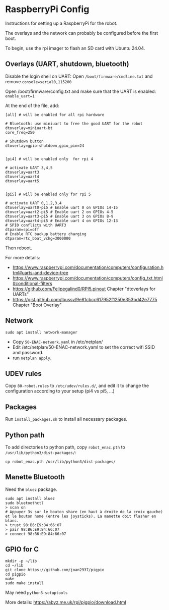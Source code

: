 # RaspberryPi Config

Instructions for setting up a RaspberryPi for the robot.

The overlays and the network can probably be configured before the first boot.

To begin, use the rpi imager to flash an SD card with Ubuntu 24.04.


## Overlays (UART, shutdown, bluetooth)

Disable the login shell on UART:
Open `/boot/firmware/cmdline.txt` and remove `console=serial0,115200`

Open /boot/firmware/config.txt and make sure that the UART is enabled:
`enable_uart=1`

At the end of the file, add:

```
[all] # will be enabled for all rpi hardware

# Bluetooth: use miniuart to free the good UART for the robot
dtoverlay=miniuart-bt
core_freq=250

# Shutdown button
dtoverlay=gpio-shutdown,gpio_pin=24


[pi4] # will be enabled only  for rpi 4

# activate UART 3,4,5
dtoverlay=uart3
dtoverlay=uart4
dtoverlay=uart5


[pi5] # will be enabled only for rpi 5

# activate UART 0,1,2,3,4
dtoverlay=uart0-pi5 # Enable uart 0 on GPIOs 14-15
dtoverlay=uart2-pi5 # Enable uart 2 on GPIOs 4-5
dtoverlay=uart3-pi5 # Enable uart 3 on GPIOs 8-9
dtoverlay=uart4-pi5 # Enable uart 4 on GPIOs 12-13
# SPI0 conflicts with UART3
dtparam=spi=off
# Enable RTC backup battery charging
dtparam=rtc_bbat_vchg=3000000

```

Then reboot.

For more details: 
- https://www.raspberrypi.com/documentation/computers/configuration.html#uarts-and-device-tree 
- https://www.raspberrypi.com/documentation/computers/config_txt.html#conditional-filters
- https://github.com/Felipegalind0/RPI5.pinout   Chapter "dtoverlays for UARTs"
- https://gist.github.com/lbussy/9e81cbcc617952f1250e353bd42e7775 Chapter "Boot Overlay"


## Network

```
sudo apt install network-manager
```

- Copy `50-ENAC-network.yaml` in /etc/netplan/
- Edit /etc/netplan/50-ENAC-network.yaml to set the correct wifi SSID and password.
- run `netplan apply`.

## UDEV rules

Copy `80-robot.rules` to `/etc/udev/rules.d/`, and edit it to change the configuration according to your setup (pi4 vs pi5, ...)


## Packages

Run `install_packages.sh` to install all necessary packages.


## Python path

To add directories to python path, copy `robot_enac.pth` to `/usr/lib/python3/dist-packages/`:

`cp robot_enac.pth /usr/lib/python3/dist-packages/`


## Manette Bluetooth

Need the `bluez` package.

```
sudo apt install bluez
sudo bluetoothctl
> scan on
# Appuyer 3s sur le bouton share (en haut à droite de la croix gauche) et le bouton home (entre les joysticks). La manette doit flasher en blanc.
> trust 98:B6:E9:84:66:07
> pair 98:B6:E9:84:66:07
> connect 98:B6:E9:84:66:07
```


## GPIO for C

```
mkdir -p ~/lib
cd ~/lib
git clone https://github.com/joan2937/pigpio
cd pigpio
make
sudo make install
```

May need `python3-setuptools`

More details: https://abyz.me.uk/rpi/pigpio/download.html



